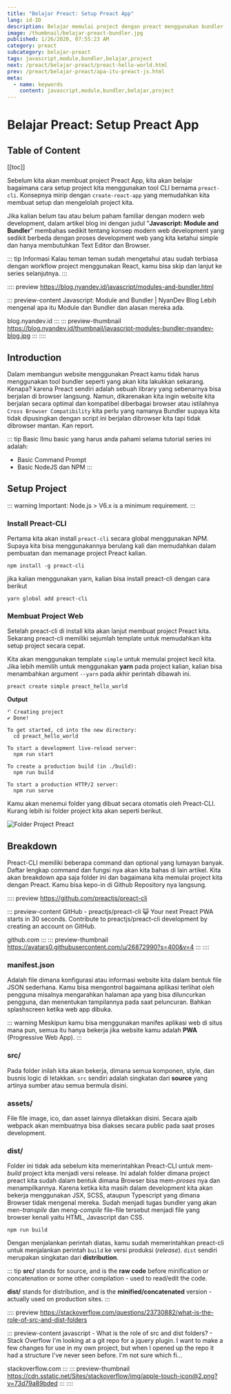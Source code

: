 ```yaml
---
title: "Belajar Preact: Setup Preact App"
lang: id-ID
description: Belajar memulai project dengan preact menggunakan bundler tool.
image: /thumbnail/belajar-preact-bundler.jpg
published: 1/26/2020, 07:55:23 AM
category: preact
subcategory: belajar-preact
tags: javascript,module,bundler,belajar,project
next: /preact/belajar-preact/preact-hello-world.html
prev: /preact/belajar-preact/apa-itu-preact-js.html
meta:
  - name: keywords
    content: javascript,module,bundler,belajar,project
---
```

# Belajar Preact: Setup Preact App

<Author name="Ryan Aunur Rassyid" />
<FeaturedImage src="/images/covers/belajar-preact-bundler.jpg" />

## Table of Content
[[toc]]

Sebelum kita akan membuat project Preact App, kita akan belajar bagaimana cara setup project kita menggunakan tool CLI bernama `preact-cli`. Konsepnya mirip dengan `create-react-app` yang memudahkan kita membuat setup dan mengelolah project kita. 

Jika kalian belum tau atau belum paham familiar dengan modern web development, dalam artikel blog ini dengan judul "**Javascript: Module and Bundler**" membahas sedikit tentang konsep modern web development yang sedikit berbeda dengan proses development web yang kita ketahui simple dan hanya membutuhkan Text Editor dan Browser.

::: tip Informasi
Kalau teman teman sudah mengetahui atau sudah terbiasa dengan workflow project menggunakan React, kamu bisa skip dan lanjut ke series selanjutnya.
:::

:::: preview https://blog.nyandev.id/javascript/modules-and-bundler.html

::: preview-content Javascript: Module and Bundler | NyanDev Blog
Lebih mengenal apa itu Module dan Bundler dan alasan mereka ada.

blog.nyandev.id
:::
::: preview-thumbnail https://blog.nyandev.id/thumbnail/javascript-modules-bundler-nyandev-blog.jpg
:::
::::

## Introduction
Dalam membangun website menggunakan Preact kamu tidak harus menggunakan tool bundler seperti yang akan kita lakukkan sekarang. Kenapa? karena Preact sendiri adalah sebuah library yang sebenarnya bisa berjalan di browser langsung. Namun, dikarenakan kita ingin website kita berjalan secara optimal dan kompatibel diberbagai browser atau istilahnya `Cross Browser Compatibility` kita perlu yang namanya Bundler supaya kita tidak dipusingkan dengan script ini berjalan dibrowser kita tapi tidak dibrowser mantan. Kan report.

::: tip Basic 
Ilmu basic yang harus anda pahami selama tutorial series ini adalah:
- Basic Command Prompt
- Basic NodeJS dan NPM
:::

## Setup Project
::: warning
Important: Node.js > V6.x is a minimum requirement.
:::

### Install Preact-CLI
Pertama kita akan install `preact-cli` secara global menggunakan NPM. Supaya kita bisa menggunakannya berulang kali dan memudahkan dalam pembuatan dan memanage project Preact kalian.

```shell
npm install -g preact-cli
```
jika kalian menggunakan yarn, kalian bisa install preact-cli dengan cara berikut
```shell
yarn global add preact-cli
```

### Membuat Project Web
Setelah preact-cli di install kita akan lanjut membuat project Preact kita. Sekarang preact-cli memiliki sejumlah template untuk memudahkan kita setup project secara cepat.

Kita akan menggunakan template `simple` untuk memulai project kecil kita. Jika lebih memilih untuk menggunakan **yarn** pada project kalian, kalian bisa menambahkan argument `--yarn` pada akhir perintah dibawah ini.

```shell
preact create simple preact_hello_world
```

**Output**
```shell
⠋ Creating project
✔ Done!

To get started, cd into the new directory:
  cd preact_hello_world

To start a development live-reload server:
  npm run start

To create a production build (in ./build):
  npm run build

To start a production HTTP/2 server:
  npm run serve
```

Kamu akan menemui folder yang dibuat secara otomatis oleh Preact-CLI. Kurang lebih isi folder project kita akan seperti berikut.

![Folder Project Preact](https://telegra.ph/file/db4724796b6f118f8c070.png)

## Breakdown
Preact-CLI memiliki beberapa command dan optional yang lumayan banyak. Daftar lengkap command dan fungsi nya akan kita bahas di lain artikel. Kita akan breakdown apa saja folder ini dan bagaimana kita memulai project kita dengan Preact. Kamu bisa kepo-in di Github Repository nya langsung.

:::: preview https://github.com/preactjs/preact-cli

::: preview-content GitHub - preactjs/preact-cli
😺 Your next Preact PWA starts in 30 seconds. Contribute to preactjs/preact-cli development by creating an account on GitHub.

github.com
:::
::: preview-thumbnail https://avatars0.githubusercontent.com/u/26872990?s=400&v=4
:::
::::

### manifest.json
Adalah file dimana konfigurasi atau informasi website kita dalam bentuk file JSON sederhana. Kamu bisa mengontrol bagaimana aplikasi terlihat oleh pengguna misalnya mengarahkan halaman apa yang bisa diluncurkan pengguna, dan menentukan tampilannya pada saat peluncuran. Bahkan splashscreen ketika web app dibuka. 

::: warning
Meskipun kamu bisa menggunakan manifes aplikasi web di situs mana pun, semua itu hanya bekerja jika website kamu adalah **PWA** (Progressive Web App).
:::

### src/
Pada folder inilah kita akan bekerja, dimana semua komponen, style, dan busnis logic di letakkan. `src` sendiri adalah singkatan dari **source** yang artinya sumber atau semua bermula disini.

### assets/
File file image, ico, dan asset lainnya diletakkan disini. Secara ajaib webpack akan membuatnya bisa diakses secara public pada saat proses development.

### dist/
Folder ini tidak ada sebelum kita memerintahkan Preact-CLI untuk mem-*build* project kita menjadi versi release. Ini adalah folder dimana project preact kita sudah dalam bentuk dimana Browser bisa mem-*proses* nya dan menampilkannya. Karena ketika kita masih dalam development kita akan bekerja menggunakan JSX, SCSS, ataupun Typescript yang dimana Browser tidak mengenal mereka. Sudah menjadi tugas bundler yang akan men-*transpile* dan meng-*compile* file-file tersebut menjadi file yang browser kenali yaitu HTML, Javascript dan CSS.

```shell
npm run build
```

Dengan menjalankan perintah diatas, kamu sudah memerintahkan preact-cli untuk menjalankan perintah `build` ke versi produksi (*release*). `dist` sendiri merupakan singkatan dari **distribution**.

::: tip 
**src/** stands for source, and is the **raw code** before minification or concatenation or some other compilation - used to read/edit the code.

**dist/** stands for distribution, and is the **minified/concatenated** version - actually used on production sites.
:::

:::: preview https://stackoverflow.com/questions/23730882/what-is-the-role-of-src-and-dist-folders

::: preview-content javascript - What is the role of src and dist folders? - Stack Overflow
I'm looking at a git repo for a jquery plugin. I want to make a few changes for use in my own project, but when I opened up the repo it had a structure I've never seen before. I'm not sure which fi...

stackoverflow.com
:::
::: preview-thumbnail https://cdn.sstatic.net/Sites/stackoverflow/img/apple-touch-icon@2.png?v=73d79a89bded
:::
::::



